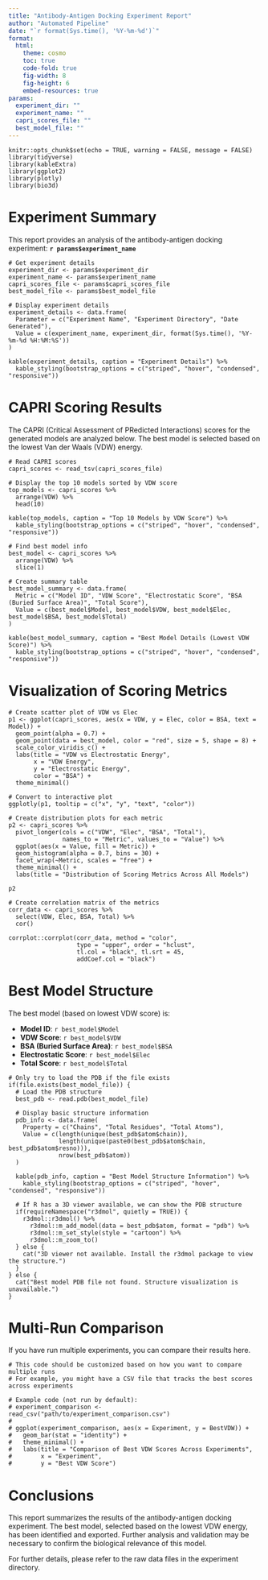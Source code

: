 ```yaml
---
title: "Antibody-Antigen Docking Experiment Report"
author: "Automated Pipeline"
date: "`r format(Sys.time(), '%Y-%m-%d')`"
format: 
  html:
    theme: cosmo
    toc: true
    code-fold: true
    fig-width: 8
    fig-height: 6
    embed-resources: true
params:
  experiment_dir: ""
  experiment_name: ""
  capri_scores_file: ""
  best_model_file: ""
---
```


```{r setup, include=FALSE}
knitr::opts_chunk$set(echo = TRUE, warning = FALSE, message = FALSE)
library(tidyverse)
library(kableExtra)
library(ggplot2)
library(plotly)
library(bio3d)
```

# Experiment Summary

This report provides an analysis of the antibody-antigen docking experiment: **`r params$experiment_name`**

```{r experiment-info}
# Get experiment details
experiment_dir <- params$experiment_dir
experiment_name <- params$experiment_name
capri_scores_file <- params$capri_scores_file
best_model_file <- params$best_model_file

# Display experiment details
experiment_details <- data.frame(
  Parameter = c("Experiment Name", "Experiment Directory", "Date Generated"),
  Value = c(experiment_name, experiment_dir, format(Sys.time(), '%Y-%m-%d %H:%M:%S'))
)

kable(experiment_details, caption = "Experiment Details") %>%
  kable_styling(bootstrap_options = c("striped", "hover", "condensed", "responsive"))
```

# CAPRI Scoring Results

The CAPRI (Critical Assessment of PRedicted Interactions) scores for the generated models are analyzed below. The best model is selected based on the lowest Van der Waals (VDW) energy.

```{r capri-scores}
# Read CAPRI scores
capri_scores <- read_tsv(capri_scores_file)

# Display the top 10 models sorted by VDW score
top_models <- capri_scores %>%
  arrange(VDW) %>%
  head(10)

kable(top_models, caption = "Top 10 Models by VDW Score") %>%
  kable_styling(bootstrap_options = c("striped", "hover", "condensed", "responsive"))

# Find best model info
best_model <- capri_scores %>%
  arrange(VDW) %>%
  slice(1)

# Create summary table
best_model_summary <- data.frame(
  Metric = c("Model ID", "VDW Score", "Electrostatic Score", "BSA (Buried Surface Area)", "Total Score"),
  Value = c(best_model$Model, best_model$VDW, best_model$Elec, best_model$BSA, best_model$Total)
)

kable(best_model_summary, caption = "Best Model Details (Lowest VDW Score)") %>%
  kable_styling(bootstrap_options = c("striped", "hover", "condensed", "responsive"))
```

# Visualization of Scoring Metrics

```{r score-plots}
# Create scatter plot of VDW vs Elec
p1 <- ggplot(capri_scores, aes(x = VDW, y = Elec, color = BSA, text = Model)) +
  geom_point(alpha = 0.7) +
  geom_point(data = best_model, color = "red", size = 5, shape = 8) +
  scale_color_viridis_c() +
  labs(title = "VDW vs Electrostatic Energy",
       x = "VDW Energy",
       y = "Electrostatic Energy",
       color = "BSA") +
  theme_minimal()

# Convert to interactive plot
ggplotly(p1, tooltip = c("x", "y", "text", "color"))
```

```{r distribution-plots}
# Create distribution plots for each metric
p2 <- capri_scores %>%
  pivot_longer(cols = c("VDW", "Elec", "BSA", "Total"), 
               names_to = "Metric", values_to = "Value") %>%
  ggplot(aes(x = Value, fill = Metric)) +
  geom_histogram(alpha = 0.7, bins = 30) +
  facet_wrap(~Metric, scales = "free") +
  theme_minimal() +
  labs(title = "Distribution of Scoring Metrics Across All Models")

p2
```

```{r correlation-plot}
# Create correlation matrix of the metrics
corr_data <- capri_scores %>%
  select(VDW, Elec, BSA, Total) %>%
  cor()

corrplot::corrplot(corr_data, method = "color", 
                   type = "upper", order = "hclust", 
                   tl.col = "black", tl.srt = 45,
                   addCoef.col = "black")
```

# Best Model Structure

The best model (based on lowest VDW score) is:

- **Model ID**: `r best_model$Model`
- **VDW Score**: `r best_model$VDW`
- **BSA (Buried Surface Area)**: `r best_model$BSA`
- **Electrostatic Score**: `r best_model$Elec`
- **Total Score**: `r best_model$Total`

```{r model-structure, eval=file.exists(best_model_file)}
# Only try to load the PDB if the file exists
if(file.exists(best_model_file)) {
  # Load the PDB structure
  best_pdb <- read.pdb(best_model_file)
  
  # Display basic structure information
  pdb_info <- data.frame(
    Property = c("Chains", "Total Residues", "Total Atoms"),
    Value = c(length(unique(best_pdb$atom$chain)), 
              length(unique(paste0(best_pdb$atom$chain, best_pdb$atom$resno))),
              nrow(best_pdb$atom))
  )
  
  kable(pdb_info, caption = "Best Model Structure Information") %>%
    kable_styling(bootstrap_options = c("striped", "hover", "condensed", "responsive"))
  
  # If R has a 3D viewer available, we can show the PDB structure
  if(requireNamespace("r3dmol", quietly = TRUE)) {
    r3dmol::r3dmol() %>%
      r3dmol::m_add_model(data = best_pdb$atom, format = "pdb") %>%
      r3dmol::m_set_style(style = "cartoon") %>%
      r3dmol::m_zoom_to()
  } else {
    cat("3D viewer not available. Install the r3dmol package to view the structure.")
  }
} else {
  cat("Best model PDB file not found. Structure visualization is unavailable.")
}
```

# Multi-Run Comparison

If you have run multiple experiments, you can compare their results here.

```{r multi-run, eval=FALSE}
# This code should be customized based on how you want to compare multiple runs
# For example, you might have a CSV file that tracks the best scores across experiments

# Example code (not run by default):
# experiment_comparison <- read_csv("path/to/experiment_comparison.csv")
# 
# ggplot(experiment_comparison, aes(x = Experiment, y = BestVDW)) +
#   geom_bar(stat = "identity") +
#   theme_minimal() +
#   labs(title = "Comparison of Best VDW Scores Across Experiments",
#        x = "Experiment",
#        y = "Best VDW Score")
```

# Conclusions

This report summarizes the results of the antibody-antigen docking experiment. The best model, selected based on the lowest VDW energy, has been identified and exported. Further analysis and validation may be necessary to confirm the biological relevance of this model.

For further details, please refer to the raw data files in the experiment directory.
